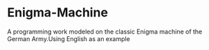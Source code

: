 # Enigma-Machine
A programming work modeled on the classic Enigma machine of the German Army.Using English as an example

